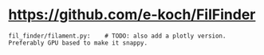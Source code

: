 # https://github.com/e-koch/FilFinder

```console
fil_finder/filament.py:    # TODO: also add a plotly version. Preferably GPU based to make it snappy.

```
